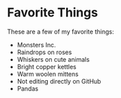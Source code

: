 # Favorite Things

These are a few of my favorite things:

- Monsters Inc. 
- Raindrops on roses
- Whiskers on cute animals
- Bright copper kettles
- Warm woolen mittens
- Not editing directly on GitHub
- Pandas
